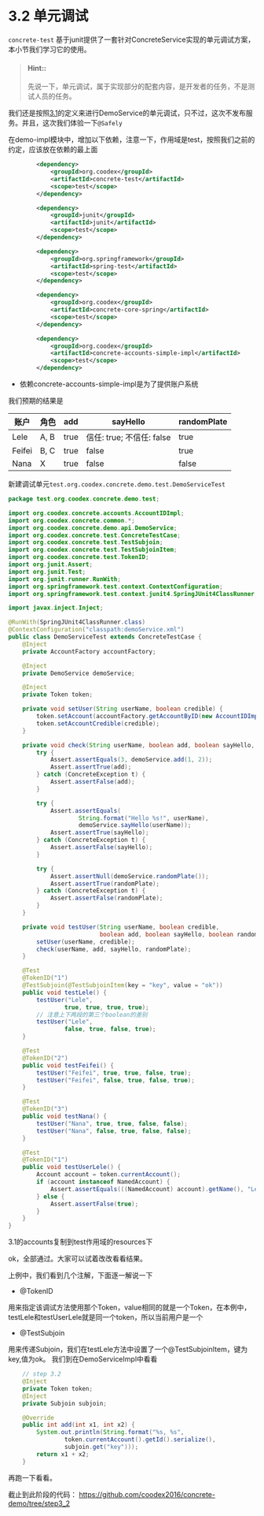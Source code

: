 # 3.2 单元调试

`concrete-test` 基于junit提供了一套针对ConcreteService实现的单元调试方案，本小节我们学习它的使用。

> #### Hint::
>
> 先说一下，单元调试，属于实现部分的配套内容，是开发者的任务，不是测试人员的任务。

我们还是按照[3.1](step3_1.md)的定义来进行DemoService的单元调试，只不过，这次不发布服务。并且，这次我们体验一下`@Safely`

在demo-impl模块中，增加以下依赖，注意一下，作用域是test，按照我们之前的约定，应该放在依赖的最上面
```xml
        <dependency>
            <groupId>org.coodex</groupId>
            <artifactId>concrete-test</artifactId>
            <scope>test</scope>
        </dependency>

        <dependency>
            <groupId>junit</groupId>
            <artifactId>junit</artifactId>
            <scope>test</scope>
        </dependency>

        <dependency>
            <groupId>org.springframework</groupId>
            <artifactId>spring-test</artifactId>
            <scope>test</scope>
        </dependency>

        <dependency>
            <groupId>org.coodex</groupId>
            <artifactId>concrete-core-spring</artifactId>
            <scope>test</scope>
        </dependency>

        <dependency>
            <groupId>org.coodex</groupId>
            <artifactId>concrete-accounts-simple-impl</artifactId>
            <scope>test</scope>
        </dependency>
```

- 依赖concrete-accounts-simple-impl是为了提供账户系统

我们预期的结果是

| 账户 | 角色 | add | sayHello | randomPlate |
| ---- | ---- | --- | --- | --- |
| Lele | A, B | true | 信任: true; 不信任: false | true |
| Feifei | B, C | true | false | true |
| Nana | X | true | false | false |

新建调试单元`test.org.coodex.concrete.demo.test.DemoServiceTest`
```java
package test.org.coodex.concrete.demo.test;

import org.coodex.concrete.accounts.AccountIDImpl;
import org.coodex.concrete.common.*;
import org.coodex.concrete.demo.api.DemoService;
import org.coodex.concrete.test.ConcreteTestCase;
import org.coodex.concrete.test.TestSubjoin;
import org.coodex.concrete.test.TestSubjoinItem;
import org.coodex.concrete.test.TokenID;
import org.junit.Assert;
import org.junit.Test;
import org.junit.runner.RunWith;
import org.springframework.test.context.ContextConfiguration;
import org.springframework.test.context.junit4.SpringJUnit4ClassRunner;

import javax.inject.Inject;

@RunWith(SpringJUnit4ClassRunner.class)
@ContextConfiguration("classpath:demoService.xml")
public class DemoServiceTest extends ConcreteTestCase {
    @Inject
    private AccountFactory accountFactory;

    @Inject
    private DemoService demoService;

    @Inject
    private Token token;

    private void setUser(String userName, boolean credible) {
        token.setAccount(accountFactory.getAccountByID(new AccountIDImpl(99, userName)));
        token.setAccountCredible(credible);
    }

    private void check(String userName, boolean add, boolean sayHello, boolean randomPlate) {
        try {
            Assert.assertEquals(3, demoService.add(1, 2));
            Assert.assertTrue(add);
        } catch (ConcreteException t) {
            Assert.assertFalse(add);
        }

        try {
            Assert.assertEquals(
                    String.format("Hello %s!", userName),
                    demoService.sayHello(userName));
            Assert.assertTrue(sayHello);
        } catch (ConcreteException t) {
            Assert.assertFalse(sayHello);
        }

        try {
            Assert.assertNull(demoService.randomPlate());
            Assert.assertTrue(randomPlate);
        } catch (ConcreteException t) {
            Assert.assertFalse(randomPlate);
        }
    }

    private void testUser(String userName, boolean credible,
                          boolean add, boolean sayHello, boolean randomPlate) {
        setUser(userName, credible);
        check(userName, add, sayHello, randomPlate);
    }

    @Test
    @TokenID("1")
    @TestSubjoin(@TestSubjoinItem(key = "key", value = "ok"))
    public void testLele() {
        testUser("Lele",
                true, true, true, true);
        // 注意上下两段的第三个boolean的差别
        testUser("Lele",
                false, true, false, true);
    }

    @Test
    @TokenID("2")
    public void testFeifei() {
        testUser("Feifei", true, true, false, true);
        testUser("Feifei", false, true, false, true);
    }

    @Test
    @TokenID("3")
    public void testNana() {
        testUser("Nana", true, true, false, false);
        testUser("Nana", false, true, false, false);
    }

    @Test
    @TokenID("1")
    public void testUserLele() {
        Account account = token.currentAccount();
        if (account instanceof NamedAccount) {
            Assert.assertEquals(((NamedAccount) account).getName(), "Lele");
        } else {
            Assert.assertFalse(true);
        }
    }
}
```

3.1的accounts复制到test作用域的resources下

ok，全部通过。大家可以试着改改看看结果。

上例中，我们看到几个注解，下面逐一解说一下

- @TokenID

用来指定该调试方法使用那个Token，value相同的就是一个Token，在本例中，
testLele和testUserLele就是同一个token，所以当前用户是一个

- @TestSubjoin

用来传递Subjoin，我们在testLele方法中设置了一个@TestSubjoinItem，键为key,值为ok。
我们到在DemoServiceImpl中看看
```java
    // step 3.2
    @Inject
    private Token token;
    @Inject
    private Subjoin subjoin;

    @Override
    public int add(int x1, int x2) {
        System.out.println(String.format("%s, %s",
                token.currentAccount().getId().serialize(),
                subjoin.get("key")));
        return x1 + x2;
    }
```

再跑一下看看。

截止到此阶段的代码： https://github.com/coodex2016/concrete-demo/tree/step3_2